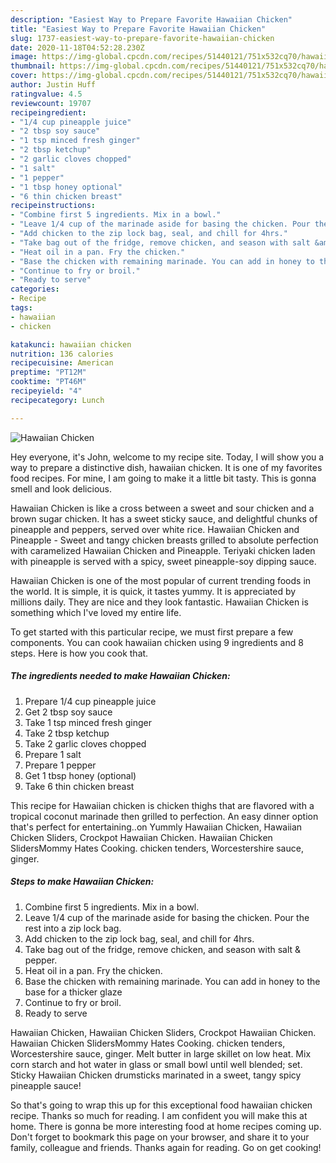 ```yaml
---
description: "Easiest Way to Prepare Favorite Hawaiian Chicken"
title: "Easiest Way to Prepare Favorite Hawaiian Chicken"
slug: 1737-easiest-way-to-prepare-favorite-hawaiian-chicken
date: 2020-11-18T04:52:28.230Z
image: https://img-global.cpcdn.com/recipes/51440121/751x532cq70/hawaiian-chicken-recipe-main-photo.jpg
thumbnail: https://img-global.cpcdn.com/recipes/51440121/751x532cq70/hawaiian-chicken-recipe-main-photo.jpg
cover: https://img-global.cpcdn.com/recipes/51440121/751x532cq70/hawaiian-chicken-recipe-main-photo.jpg
author: Justin Huff
ratingvalue: 4.5
reviewcount: 19707
recipeingredient:
- "1/4 cup pineapple juice"
- "2 tbsp soy sauce"
- "1 tsp minced fresh ginger"
- "2 tbsp ketchup"
- "2 garlic cloves chopped"
- "1 salt"
- "1 pepper"
- "1 tbsp honey optional"
- "6 thin chicken breast"
recipeinstructions:
- "Combine first 5 ingredients. Mix in a bowl."
- "Leave 1/4 cup of the marinade aside for basing the chicken. Pour the rest into a zip lock bag."
- "Add chicken to the zip lock bag, seal, and chill for 4hrs."
- "Take bag out of the fridge, remove chicken, and season with salt &amp; pepper."
- "Heat oil in a pan. Fry the chicken."
- "Base the chicken with remaining marinade. You can add in honey to the base for a thicker glaze"
- "Continue to fry or broil."
- "Ready to serve"
categories:
- Recipe
tags:
- hawaiian
- chicken

katakunci: hawaiian chicken 
nutrition: 136 calories
recipecuisine: American
preptime: "PT12M"
cooktime: "PT46M"
recipeyield: "4"
recipecategory: Lunch

---
```



![Hawaiian Chicken](https://img-global.cpcdn.com/recipes/51440121/751x532cq70/hawaiian-chicken-recipe-main-photo.jpg)

Hey everyone, it's John, welcome to my recipe site. Today, I will show you a way to prepare a distinctive dish, hawaiian chicken. It is one of my favorites food recipes. For mine, I am going to make it a little bit tasty. This is gonna smell and look delicious.

Hawaiian Chicken is like a cross between a sweet and sour chicken and a brown sugar chicken. It has a sweet sticky sauce, and delightful chunks of pineapple and peppers, served over white rice. Hawaiian Chicken and Pineapple - Sweet and tangy chicken breasts grilled to absolute perfection with caramelized Hawaiian Chicken and Pineapple. Teriyaki chicken laden with pineapple is served with a spicy, sweet pineapple-soy dipping sauce.

Hawaiian Chicken is one of the most popular of current trending foods in the world. It is simple, it is quick, it tastes yummy. It is appreciated by millions daily. They are nice and they look fantastic. Hawaiian Chicken is something which I've loved my entire life.


To get started with this particular recipe, we must first prepare a few components. You can cook hawaiian chicken using 9 ingredients and 8 steps. Here is how you cook that.

<!--inarticleads1-->

##### The ingredients needed to make Hawaiian Chicken:

1. Prepare 1/4 cup pineapple juice
1. Get 2 tbsp soy sauce
1. Take 1 tsp minced fresh ginger
1. Take 2 tbsp ketchup
1. Take 2 garlic cloves chopped
1. Prepare 1 salt
1. Prepare 1 pepper
1. Get 1 tbsp honey (optional)
1. Take 6 thin chicken breast


This recipe for Hawaiian chicken is chicken thighs that are flavored with a tropical coconut marinade then grilled to perfection. An easy dinner option that&#39;s perfect for entertaining..on Yummly Hawaiian Chicken, Hawaiian Chicken Sliders, Crockpot Hawaiian Chicken. Hawaiian Chicken SlidersMommy Hates Cooking. chicken tenders, Worcestershire sauce, ginger. 

<!--inarticleads2-->

##### Steps to make Hawaiian Chicken:

1. Combine first 5 ingredients. Mix in a bowl.
1. Leave 1/4 cup of the marinade aside for basing the chicken. Pour the rest into a zip lock bag.
1. Add chicken to the zip lock bag, seal, and chill for 4hrs.
1. Take bag out of the fridge, remove chicken, and season with salt &amp; pepper.
1. Heat oil in a pan. Fry the chicken.
1. Base the chicken with remaining marinade. You can add in honey to the base for a thicker glaze
1. Continue to fry or broil.
1. Ready to serve


Hawaiian Chicken, Hawaiian Chicken Sliders, Crockpot Hawaiian Chicken. Hawaiian Chicken SlidersMommy Hates Cooking. chicken tenders, Worcestershire sauce, ginger. Melt butter in large skillet on low heat. Mix corn starch and hot water in glass or small bowl until well blended; set. Sticky Hawaiian Chicken drumsticks marinated in a sweet, tangy spicy pineapple sauce! 

So that's going to wrap this up for this exceptional food hawaiian chicken recipe. Thanks so much for reading. I am confident you will make this at home. There is gonna be more interesting food at home recipes coming up. Don't forget to bookmark this page on your browser, and share it to your family, colleague and friends. Thanks again for reading. Go on get cooking!

